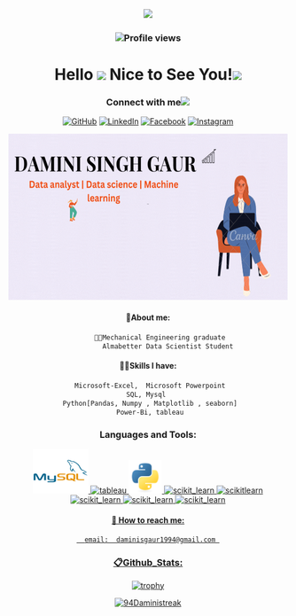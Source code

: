 <div id="header" align="center">
  <img src="https://cdn.dribbble.com/users/1047273/screenshots/6515762/01-pinssm.gif" width="300"/>
</div>

<h3 align="center">
  
![Profile views](https://gpvc.arturio.dev/94Damini)



<h1 align="center">Hello <img src="https://raw.githubusercontent.com/JayantGoel001/JayantGoel001/master/GIF/Earth.gif" width="24px"> Nice to See You!<img src="https://raw.githubusercontent.com/MartinHeinz/MartinHeinz/master/wave.gif" width="30px">
  </h1>


<div align="center">
<h3> Connect with me<a href="https://gifyu.com/image/Zy2f"><img src="https://github.com/milaan9/milaan9/blob/main/Handshake.gif" width="60"></a>
</h3> 
                                                                                                                                           
<p align="left">

<a href="https://github.com/94Damini"><img src="https://img.icons8.com/bubbles/50/000000/github.png" alt="GitHub"/></a>
<a href="https://www.linkedin.com/in/damini-singh-gaur-511145243/"><img src="https://img.icons8.com/bubbles/50/000000/linkedin.png" alt="LinkedIn"/></a>
<a href="https://www.facebook.com/Gaur Niharika/"><img src="https://img.icons8.com/bubbles/50/000000/facebook-new.png" alt="Facebook"/></a>
<a href="https://www.instagram.com/gaurdamini/"><img src="https://img.icons8.com/bubbles/50/000000/instagram.png" alt="Instagram"/></a>


</p>




<div id="header" align="center">
<img src="final git gif.gif"" width="800" height="300"/>
</div>   
                                                      
                                                      

                                                      
                                                      

                                                                          
                                                                          

  <h4 align="center"> 👀About me:</h4>

          👩‍🎓Mechanical Engineering graduate
                 Almabetter Data Scientist Student   
  

   <h4 align="center"> 👩‍💻Skills I have:</h4>
  
     Microsoft-Excel,  Microsoft Powerpoint
     SQL, Mysql  
     Python[Pandas, Numpy , Matplotlib , seaborn]
     Power-Bi, tableau
     
        
               
               
  <h3 align="center">Languages and Tools:</h3>
  

</a><a href="https://github.com/94Damini/Data-Science-and-Machine-Learning-Practice" target="_blank"> <img src="https://raw.githubusercontent.com/devicons/devicon/master/icons/mysql/mysql-original-wordmark.svg" alt="mysql" width="100" height="80"/>            </a><a href="https://public.tableau.com/app/profile/Damini singh gaur" target="_blank"> <img src="https://cdn.worldvectorlogo.com/logos/tableau-logo.svg" alt="tableau" width="100" height="80"/>  </a> <a href="https://github.com/94Damini/Data-Science-and-Machine-Learning-Practice" target="_blank"> <img src="https://raw.githubusercontent.com/devicons/devicon/master/icons/python/python-original.svg" alt="python" width="60" height="60"/> </a> <a href="https://github.com/94Damini/Data-Science-and-Machine-Learning-Practice" target="_blank"> <img src="https://numpy.org/images/twitter-image.jpg" alt="scikit_learn" width="100" height="50"/> </a> <a href="https://github.com/soopertramp/Data-Science-and-Machine-Learning-Practice" target="_blank"> <img src="https://www.kindpng.com/picc/m/574-5747046_python-pandas-logo-transparent-hd-png-download.png" alt="scikitlearn" width="120" height="50"/> </a> <a href="https://github.com/94Damini/Data-Science-and-Machine-Learning-Practice" target="_blank"> <img src="https://www.davecwright.org/files/sps-files/figures/dave/scipy.png" alt="scikit_learn" width="120" height="50"/> </a> <a href="https://github.com/soopertramp/Data-Science-and-Machine-Learning-Practice" target="_blank"> <img src="https://miro.medium.com/max/805/1*aUSZsGFCMPNYCkQygs4aGQ.jpeg" alt="scikit_learn" width="160" height="50"/> </a> <a href="https://github.com/94Damini/Data-Science-and-Machine-Learning-Practice" target="_blank"> <img src="https://jorisvandenbossche.github.io/2018_DigiCosme_Software_Day/img/sklearn_logo.png" alt="scikit_learn" width="120" height="50"/> 
  <br>
     
     
                 
  <h4 align="center"> 📧 How to reach me:</h4>
  
      email:  daminisgaur1994@gmail.com 

 

<h3 align="center">📋Github_Stats:</h3>

                 
[![trophy](https://github-profile-trophy.vercel.app/?username=94Damini&theme=onedark)](https://github.com/94Damini/github-profile-trophy)
  
  
                                                                                                                                           
  <p align="center">
    <a href="https://github.com/94Damini/github-readme-streak-stats">
        <img title="🔥 Get streak stats for your profile at git.io/streak-stats" alt="94Daministreak"  img height="140em"src="https://github-readme-streak-stats.herokuapp.com/?user=94Damini&theme=black-ice&hide_border=true&stroke=0000&background=060A0CD0"/>
    </a>
            

  
 





